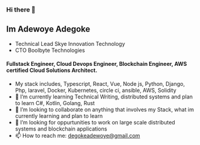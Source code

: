 ### Hi there 👋

<!--
**Degoke/Degoke** is a ✨ _special_ ✨ repository because its `README.md` (this file) appears on your GitHub profile.

Here are some ideas to get you started:
-->

## Im Adewoye Adegoke

- Technical Lead Skye Innovation Technology
- CTO Boolbyte Technologies

#### Fullstack Engineer, Cloud Devops Engineer, Blockchain Engineer, AWS certified Cloud Solutions Architect. 

- My stack includes, Typescript, React, Vue, Node js, Python, Django, Php, laravel, Docker, Kubernetes, circle ci, ansible, AWS, Solidity
- 🌱 I’m currently learning Technical Writing, distributed systems and plan to learn C#, Kotlin, Golang, Rust
- 👯 I’m looking to collaborate on anything that involves my Stack, what im currently learning and plan to learn
- 🤔 I’m looking for oppurtunities to work on large scale distributed systems and blockchain applications
- 📫 How to reach me: degokeadewoye@gmail.com
